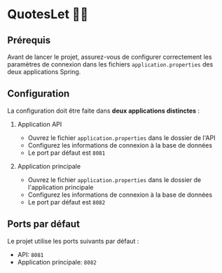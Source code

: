 # QuotesLet 🥩🧸

## Prérequis

Avant de lancer le projet, assurez-vous de configurer correctement les paramètres de connexion dans les fichiers `application.properties` des deux applications Spring.

## Configuration

La configuration doit être faite dans **deux applications distinctes** :

1. Application API

   - Ouvrez le fichier `application.properties` dans le dossier de l'API
   - Configurez les informations de connexion à la base de données
   - Le port par défaut est `8081`

2. Application principale
   - Ouvrez le fichier `application.properties` dans le dossier de l'application principale
   - Configurez les informations de connexion à la base de données
   - Le port par défaut est `8082`

## Ports par défaut

Le projet utilise les ports suivants par défaut :

- API: `8081`
- Application principale: `8082`
